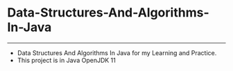 # Data-Structures-And-Algorithms-In-Java
---
- Data Structures And Algorithms In Java for my Learning and Practice.
- This project is in Java OpenJDK 11
